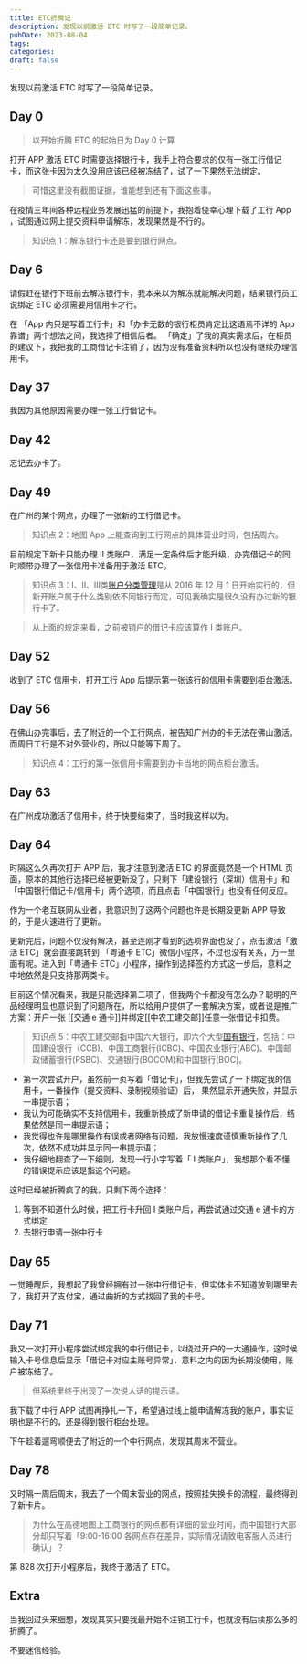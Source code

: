 ```yaml
---
title: ETC折腾记
description: 发现以前激活 ETC 时写了一段简单记录。
pubDate: 2023-08-04
tags: 
categories: 
draft: false
---
```

发现以前激活 ETC 时写了一段简单记录。


## Day 0
>以开始折腾 ETC 的起始日为 Day 0 计算

打开 APP 激活 ETC 时需要选择银行卡，我手上符合要求的仅有一张工行借记卡，而这张卡因为太久没用应该已经被冻结了，试了一下果然无法绑定。
> 可惜这里没有截图证据，谁能想到还有下面这些事。

在疫情三年间各种远程业务发展迅猛的前提下，我抱着侥幸心理下载了工行 App ，试图通过网上提交资料申请解冻，发现果然是不行的。
>知识点 1：解冻银行卡还是要到银行网点。

## Day 6
请假赶在银行下班前去解冻银行卡，我本来以为解冻就能解决问题，结果银行员工说绑定 ETC 必须需要用信用卡才行。

在 「App 内只是写着工行卡」和「办卡无数的银行柜员肯定比这语焉不详的 App 靠谱」两个想法之间，我选择了相信后者。 「确定」了我的真实需求后，在柜员的建议下，我把我的工商借记卡注销了，因为没有准备资料所以也没有继续办理信用卡。

## Day 37
我因为其他原因需要办理一张工行借记卡。

## Day 42
忘记去办卡了。

## Day 49
在广州的某个网点，办理了一张新的工行借记卡。
>知识点 2：地图 App 上能查询到工行网点的具体营业时间，包括周六。

目前规定下新卡只能办理 Ⅱ 类账户，满足一定条件后才能升级，办完借记卡的同时顺带办理了一张信用卡准备用于激活 ETC。
>知识点 3：Ⅰ、Ⅱ、Ⅲ类[账户分类管理](https://www.payeco.com/report15.html)是从 2016 年 12 月 1 日开始实行的，但新开账户属于什么类别依不同银行而定，可见我确实是很久没有办过新的银行卡了。

>从上面的规定来看，之前被销户的借记卡应该算作 Ⅰ 类账户。

## Day 52
收到了 ETC 信用卡，打开工行 App 后提示第一张该行的信用卡需要到柜台激活。

## Day 56
在佛山办完事后，去了附近的一个工行网点，被告知广州办的卡无法在佛山激活。而周日工行是不对外营业的，所以只能等下周了。
>知识点 4：工行的第一张信用卡需要到办卡当地的网点柜台激活。

## Day 63
在广州成功激活了信用卡，终于快要结束了，当时我这样以为。

## Day 64
时隔这么久再次打开 APP 后，我才注意到激活 ETC 的界面竟然是一个 HTML 页面，原本的其他行选择已经被更新没了，只剩下「建设银行（深圳）信用卡」和「中国银行借记卡/信用卡」两个选项，而且点击「中国银行」也没有任何反应。

作为一个老互联网从业者，我意识到了这两个问题也许是长期没更新 APP 导致的，于是火速进行了更新。

更新完后，问题不仅没有解决，甚至连刚才看到的选项界面也没了，点击激活「激活 ETC」就会直接跳转到 「粤通卡 ETC」微信小程序，不过也没有关系，万一里面有呢。进入到「粤通卡 ETC」小程序，操作到选择签约方式这一步后，意料之中地依然是只支持那两类卡。

目前这个情况看来，我是只能选择第二项了，但我两个卡都没有怎么办？聪明的产品经理明显也意识到了问题所在，所以给用户提供了一套解决方案，或者说是推广方案：开户一张 [[交通 e 通卡]]并绑定[[中农工建交邮]]任意一张借记卡扣费。

>知识点 5：中农工建交邮指中国六大银行，即六个大型[国有银行](https://baike.baidu.com/item/%E5%9B%BD%E6%9C%89%E9%93%B6%E8%A1%8C/1261709)，包括：中国建设银行（CCB)、中国工商银行(ICBC)、中国农业银行(ABC)、中国邮政储蓄银行(PSBC)、交通银行(BOCOM)和中国银行(BOC)。

- 第一次尝试开户，虽然前一页写着「借记卡」，但我先尝试了一下绑定我的信用卡，一番操作（提交资料、录制视频验证）后， 果然显示开通失败，并显示一串提示语；
- 我认为可能确实不支持信用卡，我重新换成了新申请的借记卡重复操作后，结果依然是同一串提示语；
- 我觉得也许是哪里操作有误或者网络有问题，我放慢速度谨慎重新操作了几次，依然不成功并显示同一串提示语；
- 我仔细地翻查了一下细则，发现一行小字写着「 Ⅰ 类账户」，我想那个看不懂的错误提示应该是指这个问题。

这时已经被折腾疯了的我，只剩下两个选择：
1. 等到不知道什么时候，把工行卡升回 Ⅰ 类账户后，再尝试通过交通 e 通卡的方式绑定
2. 去银行申请一张中行卡

## Day 65
一觉睡醒后，我想起了我曾经拥有过一张中行借记卡，但实体卡不知道放到哪里去了，我打开了支付宝，通过曲折的方式找回了我的卡号。

## Day 71
我又一次打开小程序尝试绑定我的中行借记卡，以绕过开户的一大通操作，这时候输入卡号信息后显示「借记卡对应主账号异常」，意料之内的因为长期没使用，账户被冻结了。

>但系统里终于出现了一次说人话的提示语。

我下载了中行 APP 试图再挣扎一下，希望通过线上能申请解冻我的账户，事实证明也是不行的，还是得到银行柜台处理。

下午趁着遛弯顺便去了附近的一个中行网点，发现其周末不营业。

## Day 78
又时隔一周后周末，我去了一个周末营业的网点，按照挂失换卡的流程，最终得到了新卡片。
>为什么在高德地图上工商银行的网点都有详细的营业时间，而中国银行大部分却只写着「9:00-16:00 各网点存在差异，实际情况请致电客服人员进行确认」？

第 828 次打开小程序后，我终于激活了 ETC。

## Extra
当我回过头来细想，发现其实只要我最开始不注销工行卡，也就没有后续那么多的折腾了。

不要迷信经验。